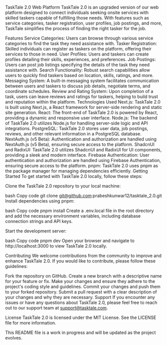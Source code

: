TaskTale 2.0 Web Platform
TaskTale 2.0 is an upgraded version of our web platform designed to connect individuals seeking onsite services with skilled taskers capable of fulfilling those needs. With features such as service categories, tasker registration, user profiles, job postings, and more, TaskTale simplifies the process of finding the right tasker for the job.

Features
Service Categories: Users can browse through various service categories to find the task they need assistance with.
Tasker Registration: Skilled individuals can register as taskers on the platform, offering their services to those in need.
User Profiles: Users and taskers can create profiles detailing their skills, experiences, and preferences.
Job Postings: Users can post job listings specifying the details of the task they need assistance with.
Search Functionality: Robust search capabilities allow users to quickly find taskers based on location, skills, ratings, and more.
Messaging System: A built-in messaging system facilitates communication between users and taskers to discuss job details, negotiate terms, and coordinate schedules.
Review and Rating System: Upon completion of a task, users can leave reviews and ratings for taskers, helping to build trust and reputation within the platform.
Technologies Used
Next.js: TaskTale 2.0 is built using Next.js, a React framework for server-side rendering and static site generation.
React: The front-end of TaskTale 2.0 is powered by React, providing a dynamic and responsive user interface.
Node.js: The backend of TaskTale 2.0 utilizes Node.js for handling server-side logic and API integrations.
PostgreSQL: TaskTale 2.0 stores user data, job postings, reviews, and other relevant information in a PostgreSQL database.
NextAuth.js (v5 Beta): Authentication and authorization are handled using NextAuth.js (v5 Beta), ensuring secure access to the platform.
ShadcnUI and RadixUI: TaskTale 2.0 utilizes ShadcnUI and RadixUI for UI components, providing a sleek and modern interface.
Firebase Authentication: User authentication and authorization are handled using Firebase Authentication, ensuring secure access to the platform.
pnpm: TaskTale 2.0 uses pnpm as the package manager for managing dependencies efficiently.
Getting Started
To get started with TaskTale 2.0 locally, follow these steps:

Clone the TaskTale 2.0 repository to your local machine:

bash
Copy code
git clone git@github.com:prabeshkunwar12/tasktale_2.0.git
Install dependencies using pnpm:

bash
Copy code
pnpm install
Create a .env.local file in the root directory and add the necessary environment variables, including database connection strings and API keys.

Start the development server:

bash
Copy code
pnpm dev
Open your browser and navigate to http://localhost:3000 to view TaskTale 2.0 locally.

Contributing
We welcome contributions from the community to improve and enhance TaskTale 2.0. If you would like to contribute, please follow these guidelines:

Fork the repository on GitHub.
Create a new branch with a descriptive name for your feature or fix.
Make your changes and ensure they adhere to the project's coding style and guidelines.
Commit your changes and push them to your forked repository.
Submit a pull request with a clear description of your changes and why they are necessary.
Support
If you encounter any issues or have any questions about TaskTale 2.0, please feel free to reach out to our support team at support@tasktale.com.

License
TaskTale 2.0 is licensed under the MIT License. See the LICENSE file for more information.

This README file is a work in progress and will be updated as the project evolves.